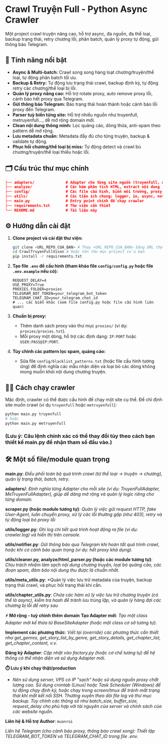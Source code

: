 # Crawl Truyện Full - Python Async Crawler

Một project crawl truyện nâng cao, hỗ trợ async, đa nguồn, đa thể loại, backup trạng thái, retry chương lỗi, phân batch, quản lý proxy tự động, gửi thông báo Telegram.

## 🚀 Tính năng nổi bật

-   **Async & Multi-batch:** Crawl song song hàng loạt chương/truyện/thể loại, tự động phân batch tối ưu.
-   **Backup & Retry:** Tự động lưu trạng thái crawl, backup định kỳ, tự động retry các chương/thể loại bị lỗi.
-   **Quản lý proxy nâng cao:** Hỗ trợ rotate proxy, auto remove proxy lỗi, cảnh báo hết proxy qua Telegram.
-   **Gửi thông báo Telegram:** Báo trạng thái hoàn thành hoặc cảnh báo lỗi proxy đến Telegram.
-   **Parser tuỳ biến từng site:** Hỗ trợ nhiều nguồn như truyenfull, metruyenfull..., dễ mở rộng domain mới.
-   **Clean nội dung thông minh:** Lọc quảng cáo, dòng thừa, anti-spam theo pattern dễ mở rộng.
-   **Lưu metadata chuẩn:** Metadata đầy đủ cho từng truyện, backup & validate tự động.
-   **Phục hồi chương/thể loại bị miss:** Tự động detect và crawl bù chương/truyện/thể loại thiếu hoặc lỗi.

## 🗂️ Cấu trúc thư mục chính
```json
├── adapters/              # Adapter cho từng site nguồn (truyenfull, metruyenfull,...)
├── analyze/               # Các hàm phân tích HTML, extract nội dung
├── config/                # Các file cấu hình, biến môi trường, proxy, pattern blacklist
├── utils/                 # Các tiện ích chung: logger, io, async, notifier,...
├── main.py                # Entry point chính để chạy crawler
├── requirements.txt       # Thư viện cần thiết
└── README.md              # Tài liệu này
```

## ⚙️ Hướng dẫn cài đặt

1.  **Clone project và cài đặt thư viện:**
    ```bash
    git clone <URL_REPO_CUA_BAN> # Thay <URL_REPO_CUA_BAN> bằng URL thực tế
    cd CrawlTruyenFullVison # Hoặc tên thư mục project của bạn
    pip install -r requirements.txt
    ```

2.  **Tạo file `.env` để cấu hình (tham khảo file `config/config.py` hoặc file `.env.example` nếu có):**
    ```env
    REQUEST_DELAY=4
    USE_PROXY=True
    PROXIES_FOLDER=proxies
    TELEGRAM_BOT_TOKEN=your_telegram_bot_token
    TELEGRAM_CHAT_ID=your_telegram_chat_id
    # ... các biến khác (xem file config.py hoặc file cấu hình liên quan)
    ```

3.  **Chuẩn bị proxy:**
    * Thêm danh sách proxy vào thư mục `proxies/` (ví dụ: `proxies/proxies.txt`).
    * Mỗi proxy một dòng, hỗ trợ các định dạng: `IP:PORT` hoặc `USER:PASS@IP:PORT`.

4.  **Tùy chỉnh các pattern lọc spam, quảng cáo:**
    * Sửa file `config/blacklist_patterns.txt` (hoặc file cấu hình tương ứng) để định nghĩa các mẫu nhận diện và loại bỏ các dòng không mong muốn khỏi nội dung chương truyện.

## 🏃‍♂️ Cách chạy crawler

Mặc định, crawler có thể được cấu hình để chạy một site cụ thể. Để chỉ định site muốn crawl (ví dụ `truyenfull` hoặc `metruyenfull`):

```bash
python main.py truyenfull
# hoặc
python main.py metruyenfull
```
### (Lưu ý: Câu lệnh chính xác có thể thay đổi tùy theo cách bạn thiết kế main.py để nhận tham số đầu vào.)

## 🛠️ Một số file/module quan trọng

**main.py**: *Điều phối toàn bộ quá trình crawl (từ thể loại → truyện → chương), quản lý trạng thái, batch, retry.*

**adapters/**: *Định nghĩa từng Adapter cho mỗi site (ví dụ: TruyenFullAdapter, MeTruyenFullAdapter), giúp dễ dàng mở rộng và quản lý logic riêng cho từng domain.*

**scraper.py (hoặc module tương tự)**: *Quản lý việc gửi request HTTP, fake User-Agent, luân chuyển proxy, xử lý các lỗi thường gặp (như 403), retry và tự động loại bỏ proxy lỗi*

**utils/logger.py**: *Ghi log chi tiết quá trình hoạt động ra file (ví dụ: crawler.log) và hiển thị trên console.*

**utils/notifier.py**: *Gửi thông báo qua Telegram khi hoàn tất quá trình crawl, hoặc khi có cảnh báo quan trọng (ví dụ: hết proxy khả dụng).*

**utils/cleaner.py, analyze/html_parser.py (hoặc các module tương tự)**: *Chịu trách nhiệm làm sạch nội dung chương truyện, loại bỏ quảng cáo, các đoạn spam, đảm bảo nội dung thu được là chuẩn nhất.*

**utils/meta_utils.py**: *Quản lý việc lưu trữ metadata của truyện, backup trạng thái crawl, và phục hồi trạng thái khi cần.

**utils/chapter_utils.py**: *Chứa các hàm xử lý việc lưu trữ chương truyện (có thể là async), kiểm tra hash để tránh lưu trùng lặp, và quản lý hàng đợi các chương bị lỗi để retry sau*

**⚡ Mở rộng - tuỳ chỉnh thêm domain**
**Tạo Adapter mới**: *Tạo một class Adapter mới kế thừa từ BaseSiteAdapter (hoặc một class cơ sở tương tự).*

**Implement các phương thức**: *Viết lại (override) các phương thức cần thiết như get_genres, get_story_list_by_genre, get_story_details, get_chapter_list, get_chapter_content, v.v.*

**Đăng ký Adapter**: *Cập nhật vào factory.py (hoặc cơ chế tương tự) để hệ thống có thể nhận diện và sử dụng Adapter mới.*

**⏱️ Lưu ý khi chạy thật/production**

-   *Nên sử dụng server, VPS có IP "sạch" hoặc sử dụng nguồn proxy chất lượng cao.
    Sử dụng crontab (Linux) hoặc Task Scheduler (Windows) để tự động chạy định kỳ, hoặc chạy trong screen/tmux để tránh mất trạng thái khi mất kết nối SSH.
    Thường xuyên theo dõi file log và thư mục backup.
    Tùy chỉnh các thông số như batch_size, buffer_size, request_delay cho phù hợp với tài  nguyên của server và chính sách của các website nguồn.*

**Liên hệ & Hỗ trợ**
**Author**: `muonroi`

*Liên hệ Telegram (cho cảnh báo proxy, thông báo crawl xong): Thiết lập TELEGRAM_BOT_TOKEN và TELEGRAM_CHAT_ID trong file .env.*
